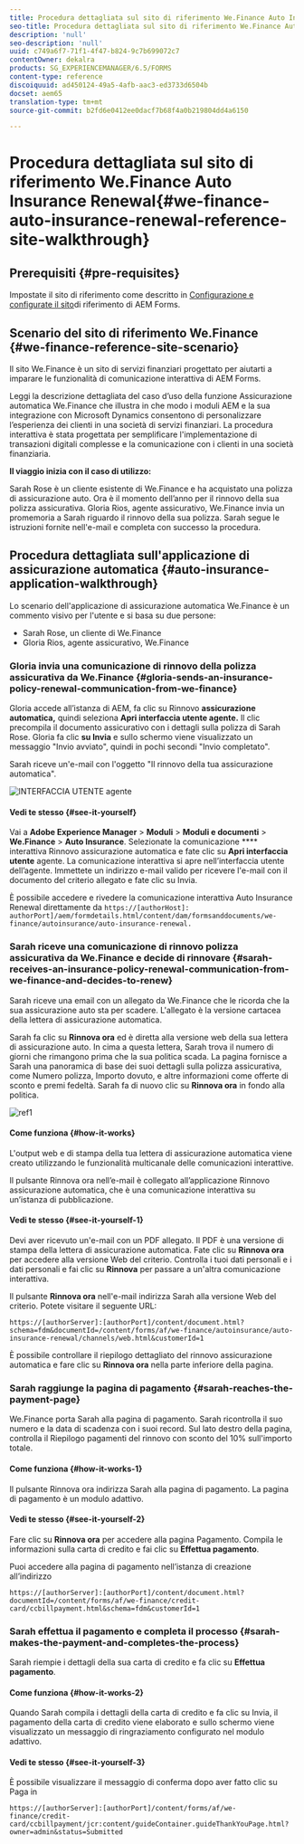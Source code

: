 ```yaml
---
title: Procedura dettagliata sul sito di riferimento We.Finance Auto Insurance Renewal
seo-title: Procedura dettagliata sul sito di riferimento We.Finance Auto Insurance Renewal
description: 'null'
seo-description: 'null'
uuid: c749a6f7-71f1-4f47-b824-9c7b699072c7
contentOwner: dekalra
products: SG_EXPERIENCEMANAGER/6.5/FORMS
content-type: reference
discoiquuid: ad450124-49a5-4afb-aac3-ed3733d6504b
docset: aem65
translation-type: tm+mt
source-git-commit: b2fd6e0412ee0dacf7b68f4a0b219804dd4a6150

---
```



# Procedura dettagliata sul sito di riferimento We.Finance Auto Insurance Renewal{#we-finance-auto-insurance-renewal-reference-site-walkthrough}

## Prerequisiti {#pre-requisites}

Impostate il sito di riferimento come descritto in [Configurazione e configurate il sito](../../forms/using/setup-reference-sites.md)di riferimento di AEM Forms.

## Scenario del sito di riferimento We.Finance {#we-finance-reference-site-scenario}

Il sito We.Finance è un sito di servizi finanziari progettato per aiutarti a imparare le funzionalità di comunicazione interattiva di AEM Forms.

Leggi la descrizione dettagliata del caso d’uso della funzione Assicurazione automatica We.Finance che illustra in che modo i moduli AEM e la sua integrazione con Microsoft Dynamics consentono di personalizzare l’esperienza dei clienti in una società di servizi finanziari. La procedura interattiva è stata progettata per semplificare l&#39;implementazione di transazioni digitali complesse e la comunicazione con i clienti in una società finanziaria.

**Il viaggio inizia con il caso di utilizzo:**

Sarah Rose è un cliente esistente di We.Finance e ha acquistato una polizza di assicurazione auto. Ora è il momento dell’anno per il rinnovo della sua polizza assicurativa. Gloria Rios, agente assicurativo, We.Finance invia un promemoria a Sarah riguardo il rinnovo della sua polizza. Sarah segue le istruzioni fornite nell&#39;e-mail e completa con successo la procedura.

## Procedura dettagliata sull&#39;applicazione di assicurazione automatica {#auto-insurance-application-walkthrough}

Lo scenario dell&#39;applicazione di assicurazione automatica We.Finance è un commento visivo per l&#39;utente e si basa su due persone:

* Sarah Rose, un cliente di We.Finance
* Gloria Rios, agente assicurativo, We.Finance

### Gloria invia una comunicazione di rinnovo della polizza assicurativa da We.Finance {#gloria-sends-an-insurance-policy-renewal-communication-from-we-finance}

Gloria accede all’istanza di AEM, fa clic su Rinnovo **assicurazione automatica,** quindi seleziona **Apri interfaccia utente agente.** Il clic precompila il documento assicurativo con i dettagli sulla polizza di Sarah Rose. Gloria fa clic **su Invia** e sullo schermo viene visualizzato un messaggio &quot;Invio avviato&quot;, quindi in pochi secondi &quot;Invio completato&quot;.

Sarah riceve un&#39;e-mail con l&#39;oggetto &quot;Il rinnovo della tua assicurazione automatica&quot;.

![INTERFACCIA UTENTE agente](assets/agent_ui_email_new.png)

#### Vedi te stesso {#see-it-yourself}

Vai a **Adobe Experience Manager** > **Moduli** > **Moduli e documenti** > **We.Finance** > **Auto Insurance**. Selezionate la comunicazione **** interattiva Rinnovo assicurazione automatica e fate clic su **Apri interfaccia utente** agente. La comunicazione interattiva si apre nell’interfaccia utente dell’agente. Immettete un indirizzo e-mail valido per ricevere l&#39;e-mail con il documento del criterio allegato e fate clic su Invia.

È possibile accedere e rivedere la comunicazione interattiva Auto Insurance Renewal direttamente da `https://[authorHost]: authorPort]/aem/formdetails.html/content/dam/formsanddocuments/we-finance/autoinsurance/auto-insurance-renewal.`

### Sarah riceve una comunicazione di rinnovo polizza assicurativa da We.Finance e decide di rinnovare {#sarah-receives-an-insurance-policy-renewal-communication-from-we-finance-and-decides-to-renew}

Sarah riceve una email con un allegato da We.Finance che le ricorda che la sua assicurazione auto sta per scadere. L&#39;allegato è la versione cartacea della lettera di assicurazione automatica.

Sarah fa clic su **Rinnova ora** ed è diretta alla versione web della sua lettera di assicurazione auto. In cima a questa lettera, Sarah trova il numero di giorni che rimangono prima che la sua politica scada. La pagina fornisce a Sarah una panoramica di base dei suoi dettagli sulla polizza assicurativa, come Numero polizza, Importo dovuto, e altre informazioni come offerte di sconto e premi fedeltà. Sarah fa di nuovo clic su **Rinnova ora** in fondo alla politica.

![ref1](assets/ref1.png)

#### Come funziona {#how-it-works}

L&#39;output web e di stampa della tua lettera di assicurazione automatica viene creato utilizzando le funzionalità multicanale delle comunicazioni interattive.

Il pulsante Rinnova ora nell’e-mail è collegato all’applicazione Rinnovo assicurazione automatica, che è una comunicazione interattiva su un’istanza di pubblicazione.

#### Vedi te stesso {#see-it-yourself-1}

Devi aver ricevuto un&#39;e-mail con un PDF allegato. Il PDF è una versione di stampa della lettera di assicurazione automatica. Fate clic su **Rinnova ora** per accedere alla versione Web del criterio. Controlla i tuoi dati personali e i dati personali e fai clic su **Rinnova** per passare a un&#39;altra comunicazione interattiva.

Il pulsante **Rinnova ora** nell&#39;e-mail indirizza Sarah alla versione Web del criterio. Potete visitare il seguente URL:

`https://[authorServer]:[authorPort]/content/document.html?schema=fdm&documentId=/content/forms/af/we-finance/autoinsurance/auto-insurance-renewal/channels/web.html&customerId=1`

È possibile controllare il riepilogo dettagliato del rinnovo assicurazione automatica e fare clic su **Rinnova ora** nella parte inferiore della pagina.

### Sarah raggiunge la pagina di pagamento {#sarah-reaches-the-payment-page}

We.Finance porta Sarah alla pagina di pagamento. Sarah ricontrolla il suo numero e la data di scadenza con i suoi record. Sul lato destro della pagina, controlla il Riepilogo pagamenti del rinnovo con sconto del 10% sull&#39;importo totale.

#### Come funziona {#how-it-works-1}

Il pulsante Rinnova ora indirizza Sarah alla pagina di pagamento. La pagina di pagamento è un modulo adattivo.

#### Vedi te stesso {#see-it-yourself-2}

Fare clic su **Rinnova ora** per accedere alla pagina Pagamento. Compila le informazioni sulla carta di credito e fai clic su **Effettua pagamento**.

Puoi accedere alla pagina di pagamento nell’istanza di creazione all’indirizzo

`https://[authorServer]:[authorPort]/content/document.html?documentId=/content/forms/af/we-finance/credit-card/ccbillpayment.html&schema=fdm&customerId=1`

### Sarah effettua il pagamento e completa il processo {#sarah-makes-the-payment-and-completes-the-process}

Sarah riempie i dettagli della sua carta di credito e fa clic su **Effettua pagamento**.

#### Come funziona {#how-it-works-2}

Quando Sarah compila i dettagli della carta di credito e fa clic su Invia, il pagamento della carta di credito viene elaborato e sullo schermo viene visualizzato un messaggio di ringraziamento configurato nel modulo adattivo.

#### Vedi te stesso {#see-it-yourself-3}

È possibile visualizzare il messaggio di conferma dopo aver fatto clic su Paga in

`https://[authorServer]:[authorPort]/content/forms/af/we-finance/credit-card/ccbillpayment/jcr:content/guideContainer.guideThankYouPage.html?owner=admin&status=Submitted`
